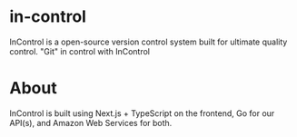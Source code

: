 # in-control
InControl is a open-source version control system built for ultimate quality control. "Git" in control with InControl

# About
InControl is built using Next.js + TypeScript on the frontend, Go for our API(s), and Amazon Web Services for both.
